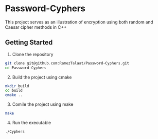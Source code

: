 # Password-Cyphers
This project serves as an illustration of encryption using both random and Caesar cipher methods in C++

## Getting Started
1. Clone the repository
```Bash
git clone git@github.com:RamezTalaat/Password-Cyphers.git
cd Password-Cyphers
```
2. Build the project using cmake
```Bash
mkdir build
cd build
cmake ..
```
3. Comile the project using make
```Bash
make
```
4. Run the executable
```
./Cyphers
```
